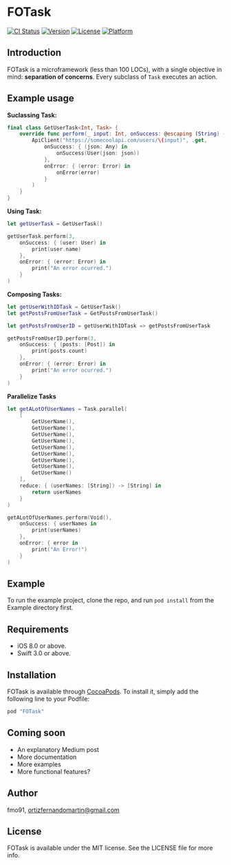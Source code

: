 # FOTask

[![CI Status](http://img.shields.io/travis/fmo91/FOTask.svg?style=flat)](https://travis-ci.org/fmo91/FOTask)
[![Version](https://img.shields.io/cocoapods/v/FOTask.svg?style=flat)](http://cocoapods.org/pods/FOTask)
[![License](https://img.shields.io/cocoapods/l/FOTask.svg?style=flat)](http://cocoapods.org/pods/FOTask)
[![Platform](https://img.shields.io/cocoapods/p/FOTask.svg?style=flat)](http://cocoapods.org/pods/FOTask)

## Introduction

FOTask is a microframework (less than 100 LOCs), with a single objective in mind: **separation of concerns**. 
Every subclass of `Task` executes an action. 

## Example usage

**Suclassing Task:**

```swift
final class GetUserTask<Int, Task> {
	override func perform(_ input: Int, onSuccess: @escaping (String) -> Void, onError: @escaping (Error) -> Void) {
		ApiClient("https://somecoolapi.com/users/\(input)", .get,
        	onSuccess: { (json: Any) in
            	onSuccess(User(json: json))
            }, 
            onError: { (error: Error) in
            	onError(error)
            }
        ) 
    }
}
```

**Using Task:**

```swift
let getUserTask = GetUserTask()

getUserTask.perform(3,
	onSuccess: { (user: User) in
    	print(user.name)
    },
    onError: { (error: Error) in
    	print("An error ocurred.")
    }
)
```

**Composing Tasks:**

```swift
let getUserWithIDTask = GetUserTask()
let getPostsFromUserTask = GetPostsFromUserTask()

let getPostsFromUserID = getUserWithIDTask => getPostsFromUserTask

getPostsFromUserID.perform(3,
	onSuccess: { (posts: [Post]) in
    	print(posts.count)
    },
    onError: { (error: Error) in
    	print("An error ocurred.")
    }
)
```

**Parallelize Tasks**

```swift
let getALotOfUserNames = Task.parallel(
    [
        GetUserName(),
        GetUserName(),
        GetUserName(),
        GetUserName(),
        GetUserName(),
        GetUserName(),
        GetUserName(),
        GetUserName(),
        GetUserName()
    ],
    reduce: { (userNames: [String]) -> [String] in
        return userNames
    }
)

getALotOfUserNames.perform(Void(),
    onSuccess: { userNames in
        print(userNames)
    },
    onError: { error in
        print("An Error!")
    }
)
```


## Example

To run the example project, clone the repo, and run `pod install` from the Example directory first.

## Requirements

* iOS 8.0 or above.
* Swift 3.0 or above.

## Installation

FOTask is available through [CocoaPods](http://cocoapods.org). To install
it, simply add the following line to your Podfile:

```ruby
pod "FOTask"
```

## Coming soon

* An explanatory Medium post
* More documentation
* More examples
* More functional features?

## Author

fmo91, ortizfernandomartin@gmail.com

## License

FOTask is available under the MIT license. See the LICENSE file for more info.
